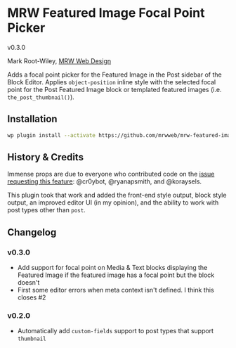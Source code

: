 # MRW Featured Image Focal Point Picker

v0.3.0

Mark Root-Wiley, [MRW Web Design](https://MRWweb.com/)

Adds a focal point picker for the Featured Image in the Post sidebar of the Block Editor. Applies `object-position` inline style with the selected focal point for the Post Featured Image block or templated featured images (i.e. `the_post_thumbnail()`).

## Installation

```sh
wp plugin install --activate https://github.com/mrwweb/mrw-featured-image-focal-point/archive/refs/heads/main.zip
```

## History & Credits

Immense props are due to everyone who contributed code on the [issue requesting this feature](https://github.com/WordPress/gutenberg/issues/20321): @cr0ybot, @ryanapsmith, and @koraysels.

This plugin took that work and added the front-end style output, block style output, an improved editor UI (in my opinion), and the ability to work with post types other than `post`.

## Changelog

### v0.3.0

- Add support for focal point on Media & Text blocks displaying the Featured Image if the featured image has a focal point but the block doesn't
- First some editor errors when meta context isn't defined. I think this closes #2

### v0.2.0

- Automatically add `custom-fields` support to post types that support `thumbnail`
